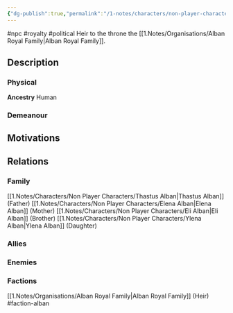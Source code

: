 ```yaml
---
{"dg-publish":true,"permalink":"/1-notes/characters/non-player-characters/darcius-alban/"}
---
```


#npc #royalty #political
Heir to the throne the [[1.Notes/Organisations/Alban Royal Family\|Alban Royal Family]].
## Description
### Physical
**Ancestry** Human


### Demeanour


## Motivations


## Relations
### Family
[[1.Notes/Characters/Non Player Characters/Thastus Alban\|Thastus Alban]] (Father)
[[1.Notes/Characters/Non Player Characters/Elena Alban\|Elena Alban]] (Mother)
[[1.Notes/Characters/Non Player Characters/Eli Alban\|Eli Alban]] (Brother)
[[1.Notes/Characters/Non Player Characters/Ylena Alban\|Ylena Alban]] (Daughter)
### Allies
### Enemies
### Factions
[[1.Notes/Organisations/Alban Royal Family\|Alban Royal Family]] (Heir) #faction-alban 

 

